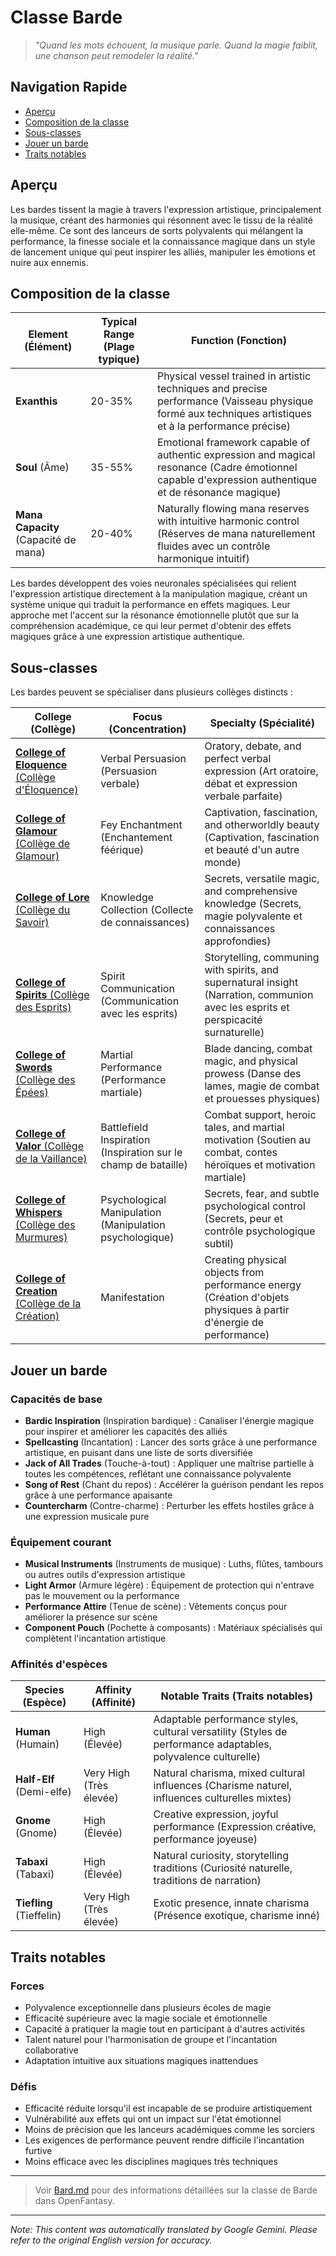 # Classe Barde

> *"Quand les mots échouent, la musique parle. Quand la magie faiblit, une chanson peut remodeler la réalité."*

## Navigation Rapide

- [Aperçu](#aperçu)
- [Composition de la classe](#composition-de-la-classe)
- [Sous-classes](#sous-classes)
- [Jouer un barde](#jouer-un-barde)
- [Traits notables](#traits-notables)

## Aperçu

Les bardes tissent la magie à travers l'expression artistique, principalement la musique, créant des harmonies qui résonnent avec le tissu de la réalité elle-même. Ce sont des lanceurs de sorts polyvalents qui mélangent la performance, la finesse sociale et la connaissance magique dans un style de lancement unique qui peut inspirer les alliés, manipuler les émotions et nuire aux ennemis.

## Composition de la classe

| Element (Élément) | Typical Range (Plage typique) | Function (Fonction) |
|---------|---------------|----------|
| **Exanthis** | 20-35% | Physical vessel trained in artistic techniques and precise performance (Vaisseau physique formé aux techniques artistiques et à la performance précise) |
| **Soul** (Âme) | 35-55% | Emotional framework capable of authentic expression and magical resonance (Cadre émotionnel capable d'expression authentique et de résonance magique) |
| **Mana Capacity** (Capacité de mana) | 20-40% | Naturally flowing mana reserves with intuitive harmonic control (Réserves de mana naturellement fluides avec un contrôle harmonique intuitif) |

Les bardes développent des voies neuronales spécialisées qui relient l'expression artistique directement à la manipulation magique, créant un système unique qui traduit la performance en effets magiques. Leur approche met l'accent sur la résonance émotionnelle plutôt que sur la compréhension académique, ce qui leur permet d'obtenir des effets magiques grâce à une expression artistique authentique.

## Sous-classes

Les bardes peuvent se spécialiser dans plusieurs collèges distincts :

| College (Collège) | Focus (Concentration) | Specialty (Spécialité) |
|----------|-------|-----------|
| [**College of Eloquence** (Collège d'Éloquence)](/codex/Classes/Bard/Colleges/Eloquence.md) | Verbal Persuasion (Persuasion verbale) | Oratory, debate, and perfect verbal expression (Art oratoire, débat et expression verbale parfaite) |
| [**College of Glamour** (Collège de Glamour)](/codex/Classes/Bard/Colleges/Glamour.md) | Fey Enchantment (Enchantement féérique) | Captivation, fascination, and otherworldly beauty (Captivation, fascination et beauté d'un autre monde) |
| [**College of Lore** (Collège du Savoir)](/codex/Classes/Bard/Colleges/Lore.md) | Knowledge Collection (Collecte de connaissances) | Secrets, versatile magic, and comprehensive knowledge (Secrets, magie polyvalente et connaissances approfondies) |
| [**College of Spirits** (Collège des Esprits)](/codex/Classes/Bard/Colleges/Spirits.md) | Spirit Communication (Communication avec les esprits) | Storytelling, communing with spirits, and supernatural insight (Narration, communion avec les esprits et perspicacité surnaturelle) |
| [**College of Swords** (Collège des Épées)](/codex/Classes/Bard/Colleges/Swords.md) | Martial Performance (Performance martiale) | Blade dancing, combat magic, and physical prowess (Danse des lames, magie de combat et prouesses physiques) |
| [**College of Valor** (Collège de la Vaillance)](/codex/Classes/Bard/Colleges/Valor.md) | Battlefield Inspiration (Inspiration sur le champ de bataille) | Combat support, heroic tales, and martial motivation (Soutien au combat, contes héroïques et motivation martiale) |
| [**College of Whispers** (Collège des Murmures)](/codex/Classes/Bard/Colleges/Whispers.md) | Psychological Manipulation (Manipulation psychologique) | Secrets, fear, and subtle psychological control (Secrets, peur et contrôle psychologique subtil) |
| [**College of Creation** (Collège de la Création)](/codex/Classes/Bard/Colleges/Creation.md) | Manifestation | Creating physical objects from performance energy (Création d'objets physiques à partir d'énergie de performance) |

## Jouer un barde

### Capacités de base

- **Bardic Inspiration** (Inspiration bardique) : Canaliser l'énergie magique pour inspirer et améliorer les capacités des alliés
- **Spellcasting** (Incantation) : Lancer des sorts grâce à une performance artistique, en puisant dans une liste de sorts diversifiée
- **Jack of All Trades** (Touche-à-tout) : Appliquer une maîtrise partielle à toutes les compétences, reflétant une connaissance polyvalente
- **Song of Rest** (Chant du repos) : Accélérer la guérison pendant les repos grâce à une performance apaisante
- **Countercharm** (Contre-charme) : Perturber les effets hostiles grâce à une expression musicale pure

### Équipement courant

- **Musical Instruments** (Instruments de musique) : Luths, flûtes, tambours ou autres outils d'expression artistique
- **Light Armor** (Armure légère) : Équipement de protection qui n'entrave pas le mouvement ou la performance
- **Performance Attire** (Tenue de scène) : Vêtements conçus pour améliorer la présence sur scène
- **Component Pouch** (Pochette à composants) : Matériaux spécialisés qui complètent l'incantation artistique

### Affinités d'espèces

| Species (Espèce) | Affinity (Affinité) | Notable Traits (Traits notables) |
|---------|----------|----------------|
| **Human** (Humain) | High (Élevée) | Adaptable performance styles, cultural versatility (Styles de performance adaptables, polyvalence culturelle) |
| **Half-Elf** (Demi-elfe) | Very High (Très élevée) | Natural charisma, mixed cultural influences (Charisme naturel, influences culturelles mixtes) |
| **Gnome** (Gnome) | High (Élevée) | Creative expression, joyful performance (Expression créative, performance joyeuse) |
| **Tabaxi** (Tabaxi) | High (Élevée) | Natural curiosity, storytelling traditions (Curiosité naturelle, traditions de narration) |
| **Tiefling** (Tieffelin) | Very High (Très élevée) | Exotic presence, innate charisma (Présence exotique, charisme inné) |

## Traits notables

### Forces

- Polyvalence exceptionnelle dans plusieurs écoles de magie
- Efficacité supérieure avec la magie sociale et émotionnelle
- Capacité à pratiquer la magie tout en participant à d'autres activités
- Talent naturel pour l'harmonisation de groupe et l'incantation collaborative
- Adaptation intuitive aux situations magiques inattendues

### Défis

- Efficacité réduite lorsqu'il est incapable de se produire artistiquement
- Vulnérabilité aux effets qui ont un impact sur l'état émotionnel
- Moins de précision que les lanceurs académiques comme les sorciers
- Les exigences de performance peuvent rendre difficile l'incantation furtive
- Moins efficace avec les disciplines magiques très techniques

---

> Voir [Bard.md](/codex/Classes/Bard/Bard.md) pour des informations détaillées sur la classe de Barde dans OpenFantasy.


---
_Note: This content was automatically translated by Google Gemini. Please refer to the original English version for accuracy._